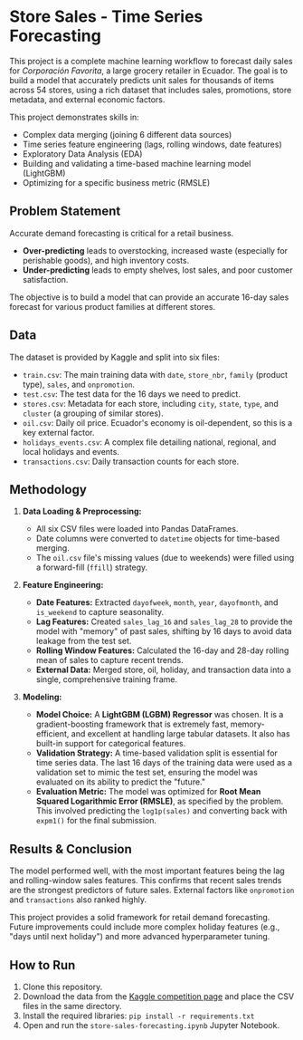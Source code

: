 # Store Sales - Time Series Forecasting

This project is a complete machine learning workflow to forecast daily sales for *Corporación Favorita*, a large grocery retailer in Ecuador. The goal is to build a model that accurately predicts unit sales for thousands of items across 54 stores, using a rich dataset that includes sales, promotions, store metadata, and external economic factors.

This project demonstrates skills in:
* Complex data merging (joining 6 different data sources)
* Time series feature engineering (lags, rolling windows, date features)
* Exploratory Data Analysis (EDA)
* Building and validating a time-based machine learning model (LightGBM)
* Optimizing for a specific business metric (RMSLE)

## Problem Statement

Accurate demand forecasting is critical for a retail business.
* **Over-predicting** leads to overstocking, increased waste (especially for perishable goods), and high inventory costs.
* **Under-predicting** leads to empty shelves, lost sales, and poor customer satisfaction.

The objective is to build a model that can provide an accurate 16-day sales forecast for various product families at different stores.

## Data

The dataset is provided by Kaggle and split into six files:
* `train.csv`: The main training data with `date`, `store_nbr`, `family` (product type), `sales`, and `onpromotion`.
* `test.csv`: The test data for the 16 days we need to predict.
* `stores.csv`: Metadata for each store, including `city`, `state`, `type`, and `cluster` (a grouping of similar stores).
* `oil.csv`: Daily oil price. Ecuador's economy is oil-dependent, so this is a key external factor.
* `holidays_events.csv`: A complex file detailing national, regional, and local holidays and events.
* `transactions.csv`: Daily transaction counts for each store.

## Methodology

1.  **Data Loading & Preprocessing:**
    * All six CSV files were loaded into Pandas DataFrames.
    * Date columns were converted to `datetime` objects for time-based merging.
    * The `oil.csv` file's missing values (due to weekends) were filled using a forward-fill (`ffill`) strategy.

2.  **Feature Engineering:**
    * **Date Features:** Extracted `dayofweek`, `month`, `year`, `dayofmonth`, and `is_weekend` to capture seasonality.
    * **Lag Features:** Created `sales_lag_16` and `sales_lag_28` to provide the model with "memory" of past sales, shifting by 16 days to avoid data leakage from the test set.
    * **Rolling Window Features:** Calculated the 16-day and 28-day rolling mean of sales to capture recent trends.
    * **External Data:** Merged store, oil, holiday, and transaction data into a single, comprehensive training frame.

3.  **Modeling:**
    * **Model Choice:** A **LightGBM (LGBM) Regressor** was chosen. It is a gradient-boosting framework that is extremely fast, memory-efficient, and excellent at handling large tabular datasets. It also has built-in support for categorical features.
    * **Validation Strategy:** A time-based validation split is essential for time series data. The last 16 days of the training data were used as a validation set to mimic the test set, ensuring the model was evaluated on its ability to predict the "future."
    * **Evaluation Metric:** The model was optimized for **Root Mean Squared Logarithmic Error (RMSLE)**, as specified by the problem. This involved predicting the `log1p(sales)` and converting back with `expm1()` for the final submission.

## Results & Conclusion

The model performed well, with the most important features being the lag and rolling-window sales features. This confirms that recent sales trends are the strongest predictors of future sales. External factors like `onpromotion` and `transactions` also ranked highly.

This project provides a solid framework for retail demand forecasting. Future improvements could include more complex holiday features (e.g., "days until next holiday") and more advanced hyperparameter tuning.

## How to Run

1.  Clone this repository.
2.  Download the data from the [Kaggle competition page](https://www.kaggle.com/competitions/store-sales-time-series-forecasting/data) and place the CSV files in the same directory.
3.  Install the required libraries: `pip install -r requirements.txt`
4.  Open and run the `store-sales-forecasting.ipynb` Jupyter Notebook.
